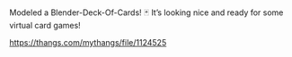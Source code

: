 Modeled a Blender-Deck-Of-Cards! 🃏 It’s looking nice and ready for some virtual card games!

https://thangs.com/mythangs/file/1124525
